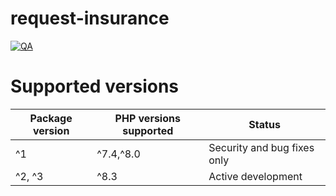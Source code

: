 # request-insurance

[![QA](https://github.com/cego/request-insurance/actions/workflows/quality-assurance.yml/badge.svg)](https://github.com/cego/request-insurance/actions/workflows/quality-assurance.yml)

# Supported versions

| Package version | PHP versions supported | Status
|---------------|------------------------|---|
| ^1            | ^7.4,^8.0              | Security and bug fixes only
| ^2, ^3        | ^8.3                   | Active development

